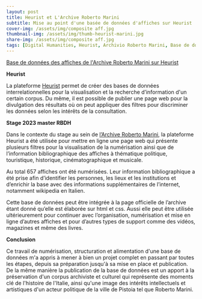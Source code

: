 ```yaml
---
layout: post
title: Heurist et L'Archive Roberto Marini
subtitle: Mise au point d'une basée de données d'affiches sur Heurist
cover-img: /assets/img/composite aff.jpg
thumbnail-img: /assets/img/thumb-heurist-marini.jpg
share-img: /assets/img/composite aff.jpg
tags: [Digital Humanities, Heurist, Archivio Roberto Marini, Base de données]
---
```


[Base de données des affiches de l'Archive Roberto Marini sur Heurist](https://heurist.huma-num.fr/heurist/?db=jdmac_marini2&website)

**Heurist**

La plateforme [Heurist](https://heuristnetwork.org/) permet de créer des bases de données interrelationnelles pour la visualisation et la recherche d’information d'un certain corpus. Du même, il est possible de publier une page web pour la divulgation des résultats où on peut appliquer des filtres pour discriminer les données selon les intérêts de la consultation.

**Stage 2023 master RBDH**

Dans le contexte du stage au sein de [l’Archive Roberto Marini](https://archiviomarinioltreilsecolobreve.it/), la plateforme Heurist a été utilisée pour mettre en ligne une page web qui présente plusieurs filtres pour la visualisation de la numérisation ainsi que de l’information bibliographique des affiches à thématique politique, touristique, historique, cinématographique et musicale.

Au total 657 affiches ont été numérisées. Leur information bibliographique a été prise afin d’identifier les personnes, les lieux et les institutions et d’enrichir la base avec des informations supplémentaires de l’internet, notamment wikipedia en Italien.

Cette base de données peut être intégrée à la page officielle de l’archive étant donné qu’elle est élaborée sur html et css. Aussi elle peut être utilisée ultérieurement pour continuer avec l’organisation, numérisation et mise en ligne d’autres affiches et pour d’autres types de support comme des vidéos, magazines et même des livres.

**Conclusion**

Ce travail de numérisation, structuration et alimentation d'une base de données m'a appris à mener à bien un projet complet en passant par toutes les étapes, depuis sa préparation jusqu'à sa mise en place et publication. De la même manière la publication de la base de données est un apport à la préservation d'un corpus archiviste et culturel qui représente des moments clé de l'histoire de l'Italie, ainsi qu'une image des intérêts intellectuels et artistiques d'un acteur politique de la ville de Pistoia tel que Roberto Marini.
